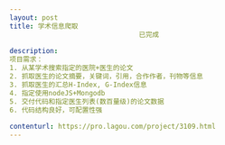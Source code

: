 ```yaml
---                
layout: post       
title: 学术信息爬取
                                已完成
           
description: 
项目需求：
1. 从某学术搜索指定的医院+医生的论文
2. 抓取医生的论文摘要，关键词，引用，合作作者，刊物等信息
3. 抓取医生的汇总H-Index, G-Index信息
4. 指定使用nodeJS+Mongodb
5. 交付代码和指定医生列表(数百量级)的论文数据
6. 代码结构良好，可配置性强
     
contenturl: https://pro.lagou.com/project/3109.html      
---                 
```

